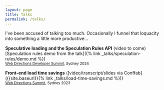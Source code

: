```yaml
---
layout: page
title: Talks
permalink: /talks/
---
```


I've been accused of talking too much. Occasionally I funnel that loquacity into
something a little more productive...

**Speculative loading and the Speculation Rules API** (video to come)\
[Speculation rules demo from the talk]({% link _talks/speculation-rules/demo.md %})\
<small>[Web Directions Developer Summit](https://webdirections.org/dev-summit/speakers/quynh-chi-nguyen.php), Sydney 2024</small>

**Front-end load time savings** ([video/transcript/slides via Conffab]({{site.baseurl}}{% link _talks/load-time-savings.md %}))\
<small>[Web Directions Summit](https://webdirections.org/summit/speakers/quynh-chi-nguyen.php), Sydney 2023</small>
